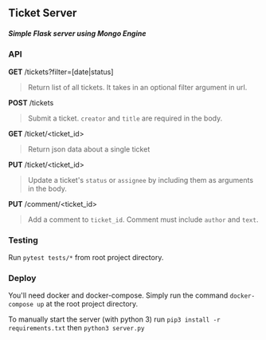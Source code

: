 ## Ticket Server
##### Simple Flask server using Mongo Engine

### API
**GET** /tickets?filter=[date|status]
> Return list of all tickets. It takes in an optional filter argument in url.

**POST** /tickets
> Submit a ticket. `creator` and `title` are required in the body.

**GET** /ticket/<ticket_id>
> Return json data about a single ticket

**PUT** /ticket/<ticket_id>
> Update a ticket's `status` or `assignee` by including them as arguments in the body.

**PUT** /comment/<ticket_id>
>	Add a comment to `ticket_id`. Comment must include `author` and `text`.

### Testing

Run `pytest tests/*` from root project directory.

### Deploy

You'll need docker and docker-compose. Simply run the command `docker-compose up` at the root project directory.

To manually start the server (with python 3) run `pip3 install -r requirements.txt` then `python3 server.py`
